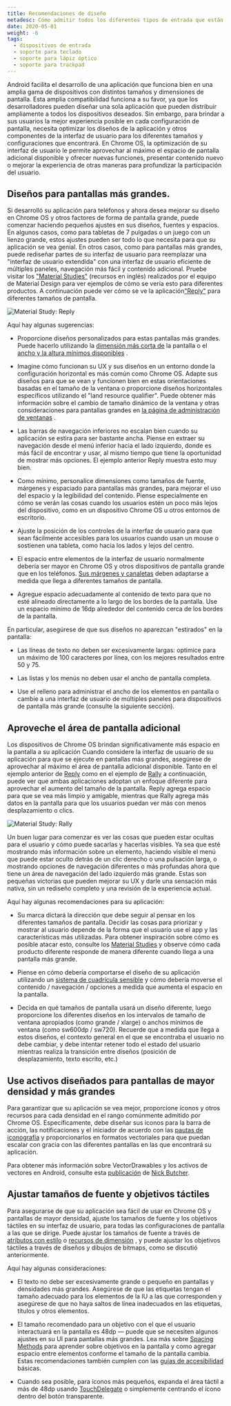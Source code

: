 ```yaml
---
title: Recomendaciones de diseño
metadesc: Cómo admitir todos los diferentes tipos de entrada que están disponibles para Chromebooks.
date: 2020-05-01
weight: -6
tags:
  - dispositivos de entrada
  - soporte para teclado
  - soporte para lápiz óptico
  - soporte para trackpad
---
```


Android facilita el desarrollo de una aplicación que funciona bien en una amplia gama de dispositivos con distintos tamaños y dimensiones de pantalla. Esta amplia compatibilidad funciona a su favor, ya que los desarrolladores pueden diseñar una sola aplicación que pueden distribuir ampliamente a todos los dispositivos deseados. Sin embargo, para brindar a sus usuarios la mejor experiencia posible en cada configuración de pantalla, necesita optimizar los diseños de la aplicación y otros componentes de la interfaz de usuario para los diferentes tamaños y configuraciones que encontrará. En Chrome OS, la optimización de su interfaz de usuario le permite aprovechar al máximo el espacio de pantalla adicional disponible y ofrecer nuevas funciones, presentar contenido nuevo o mejorar la experiencia de otras maneras para profundizar la participación del usuario.

## Diseños para pantallas más grandes.

Si desarrolló su aplicación para teléfonos y ahora desea mejorar su diseño en Chrome OS y otros factores de forma de pantalla grande, puede comenzar haciendo pequeños ajustes en sus diseños, fuentes y espacios. En algunos casos, como para tabletas de 7 pulgadas o un juego con un lienzo grande, estos ajustes pueden ser todo lo que necesita para que su aplicación se vea genial. En otros casos, como para pantallas más grandes, puede rediseñar partes de su interfaz de usuario para reemplazar una "interfaz de usuario extendida" con una interfaz de usuario eficiente de múltiples paneles, navegación más fácil y contenido adicional. Pruebe visitar los ["Material Studies"](https://material.io/design/material-studies/) (recursos en inglés) realizados por el equipo de Material Design para ver ejemplos de cómo se vería esto para diferentes productos. A continuación puede ver cómo se ve la aplicación["Reply"](https://material.io/design/material-studies/reply.html) para diferentes tamaños de pantalla.

![Material Study: Reply](/images/android/design/reply.png)

Aquí hay algunas sugerencias:

- Proporcione diseños personalizados para estas pantallas más grandes. Puede hacerlo utilizando la [dimensión más corta de](https://developer.android.com/guide/practices/screens_support?hl={{locale.code}}#NewQualifiers) la pantalla o el [ancho y la altura mínimos disponibles](https://developer.android.com/guide/practices/screens_support?hl={{locale.code}}#NewQualifiers) .

- Imagine cómo funcionan su UX y sus diseños en un entorno donde la configuración horizontal es más común como Chrome OS. Adapte sus diseños para que se vean y funcionen bien en estas orientaciones basadas en el tamaño de la ventana o proporcione diseños horizontales específicos utilizando el "land resource qualifier". Puede obtener más información sobre el cambio de tamaño dinámico de la ventana y otras consideraciones para pantallas grandes en [la página de administración de ventanas](/{{locale.code}}/android/window-management) .

- Las barras de navegación inferiores no escalan bien cuando su aplicación se estira para ser bastante ancha. Piense en extraer su navegación desde el menú inferior hacia el lado izquierdo, donde es más fácil de encontrar y usar, al mismo tiempo que tiene la oportunidad de mostrar más opciones. El ejemplo anterior Reply muestra esto muy bien.

- Como mínimo, personalice dimensiones como tamaños de fuente, márgenes y espaciado para pantallas más grandes, para mejorar el uso del espacio y la legibilidad del contenido. Piense especialmente en cómo se verán las cosas cuando los usuarios estén un poco más lejos del dispositivo, como en un dispositivo Chrome OS u otros entornos de escritorio.

- Ajuste la posición de los controles de la interfaz de usuario para que sean fácilmente accesibles para los usuarios cuando usan un mouse o sostienen una tableta, como hacia los lados y lejos del centro.

- El espacio entre elementos de la interfaz de usuario normalmente debería ser mayor en Chrome OS y otros dispositivos de pantalla grande que en los teléfonos. [Sus márgenes y canaletas](https://material.io/design/layout/responsive-layout-grid.html#columns-gutters-margins) deben adaptarse a medida que llega a diferentes tamaños de pantalla.

- Agregue espacio adecuadamente al contenido de texto para que no esté alineado directamente a lo largo de los bordes de la pantalla. Use un espacio mínimo de 16dp alrededor del contenido cerca de los bordes de la pantalla.

En particular, asegúrese de que sus diseños no aparezcan "estirados" en la pantalla:

- Las líneas de texto no deben ser excesivamente largas: optimice para un máximo de 100 caracteres por línea, con los mejores resultados entre 50 y 75.

- Las listas y los menús no deben usar el ancho de pantalla completa.

- Use el relleno para administrar el ancho de los elementos en pantalla o cambie a una interfaz de usuario de múltiples paneles para dispositivos de pantalla más grande (consulte la siguiente sección).

## Aproveche el área de pantalla adicional

Los dispositivos de Chrome OS brindan significativamente más espacio en la pantalla a su aplicación Cuando considere la interfaz de usuario de su aplicación para que se ejecute en pantallas más grandes, asegúrese de aprovechar al máximo el área de pantalla adicional disponible. Tanto en el ejemplo anterior de [Reply](https://material.io/design/material-studies/reply.html) como en el ejemplo de [Rally](https://material.io/design/material-studies/rally.html) a continuación, puede ver que ambas aplicaciones adoptan un enfoque diferente para aprovechar el aumento del tamaño de la pantalla. Reply agrega espacio para que se vea más limpio y amigable, mientras que Rally agrega más datos en la pantalla para que los usuarios puedan ver más con menos desplazamiento o clics.

![Material Study: Rally](/images/android/design/rally.png)

Un buen lugar para comenzar es ver las cosas que pueden estar ocultas para el usuario y cómo puede sacarlas y hacerlas visibles. Ya sea que esté mostrando más información sobre un elemento, haciendo visible el menú que puede estar oculto detrás de un clic derecho o una pulsación larga, o mostrando opciones de navegación diferentes o más profundas ahora que tiene un área de navegación del lado izquierdo más grande. Estas son pequeñas victorias que pueden mejorar su UX y darle una sensación más nativa, sin un rediseño completo y una revisión de la experiencia actual.

Aquí hay algunas recomendaciones para su aplicación:

- Su marca dictará la dirección que debe seguir al pensar en los diferentes tamaños de pantalla. Decidir las cosas para priorizar y mostrar al usuario depende de la forma que el usuario use el app y las características más utilizadas. Para obtener inspiración sobre cómo es posible atacar esto, consulte los [Material Studies](https://materia.io/design/material-studies) y observe cómo cada producto diferente responde de manera diferente cuando llega a una pantalla más grande.

- Piense en cómo debería comportarse el diseño de su aplicación utilizando un [sistema de cuadrícula sensible](https://material.io/design/layout/responsive-layout-grid.html#) y cómo debería moverse el contenido / navegación / opciones a medida que aumenta el espacio en la pantalla.

- Decida en qué tamaños de pantalla usará un diseño diferente, luego proporcione los diferentes diseños en los intervalos de tamaño de ventana apropiados (como grande / xlarge) o anchos mínimos de ventana (como sw600dp / sw720). Recuerde que a medida que llega a estos diseños, el contexto general en el que se encontraba el usuario no debe cambiar, y debe intentar retener todo el estado del usuario mientras realiza la transición entre diseños (posición de desplazamiento, texto escrito, etc.)

## Use activos diseñados para pantallas de mayor densidad y más grandes

Para garantizar que su aplicación se vea mejor, proporcione íconos y otros recursos para cada densidad en el rango comúnmente admitido por Chrome OS. Específicamente, debe diseñar sus iconos para la barra de acción, las notificaciones y el iniciador de acuerdo con las [pautas de iconografía](https://material.io/design/iconography/#design-principles) y proporcionarlos en formatos vectoriales para que puedan escalar con gracia con las diferentes pantallas en las que encontrará su aplicación.

Para obtener más información sobre VectorDrawables y los activos de vectores en Android, consulte esta [ publicación](https://medium.com/androiddevelopers/understanding-androids-vector-image-format-vectordrawable-ab09e41d5c68) de [Nick Butcher](https://twitter.com/crafty).

## Ajustar tamaños de fuente y objetivos táctiles

Para asegurarse de que su aplicación sea fácil de usar en Chrome OS y pantallas de mayor densidad, ajuste los tamaños de fuente y los objetivos táctiles en su interfaz de usuario, para todas las configuraciones de pantalla a las que se dirige. Puede ajustar los tamaños de fuente a través de [atributos con estilo](https://developer.android.com/guide/topics/ui/themes?hl={{locale.code}}) o [recursos de dimensión](https://developer.android.com/guide/topics/resources/more-resources?hl={{locale.code}}#Dimension) , y puede ajustar los objetivos táctiles a través de diseños y dibujos de bitmaps, como se discutió anteriormente.

Aquí hay algunas consideraciones:

- El texto no debe ser excesivamente grande o pequeño en pantallas y densidades más grandes. Asegúrese de que las etiquetas tengan el tamaño adecuado para los elementos de la IU a las que corresponden y asegúrese de que no haya saltos de línea inadecuados en las etiquetas, títulos y otros elementos.

- El tamaño recomendado para un objetivo con el que el usuario interactuará en la pantalla es 48dp — puede que se necesiten algunos ajustes en su UI para pantallas más grandes. Lea más sobre [Spacing Methods](https://material.io/design/layout/spacing-methods.html#) para aprender sobre objetivos en la pantalla y como agregar espacio entre elementos conforme el tamaño de la pantalla cambia. Estas recomendaciones también cumplen con las [guías de accesibilidad](https://developer.android.com/guide/topics/ui/accessibility/apps?hl={{locale.code}}) básicas.

- Cuando sea posible, para íconos más pequeños, expanda el área táctil a más de 48dp usando [TouchDelegate](https://developer.android.com/reference/android/view/TouchDelegate?hl={{locale.code}}) o simplemente centrando el ícono dentro del botón transparente.
